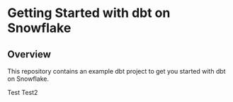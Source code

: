 # Getting Started with dbt on Snowflake

## Overview

This repository contains an example dbt project to get you started with dbt on Snowflake. 

Test
Test2